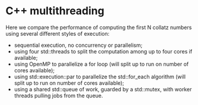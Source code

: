 # C++ multithreading

Here we compare the performance of computing the first N collatz numbers
using several different styles of execution:

 - sequential execution, no concurrency or parallelism;
 - using four std::threads to split the computation among up to four cores if available;
 - using OpenMP to parallelize a for loop (will split up to run on number of cores available);
 - using std::execution::par to parallelize the std::for\_each algorithm (will split up to run on number of cores available);
 - using a shared std::queue of work, guarded by a std::mutex, with worker threads pulling jobs from the queue.
